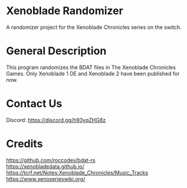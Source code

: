 # Xenoblade Randomizer
A randomizer project for the Xenoblade Chronicles series on the switch.


# General Description
This program randomizes the BDAT files in The Xenoblade Chronicles Games. Only Xenoblade 1 DE and Xenoblade 2 have been published for now.

# Contact Us
Discord: https://discord.gg/h93yqZHG8z

# Credits
https://github.com/roccodev/bdat-rs \
https://xenobladedata.github.io/ \
https://tcrf.net/Notes:Xenoblade_Chronicles/Music_Tracks  
https://www.xenoserieswiki.org/